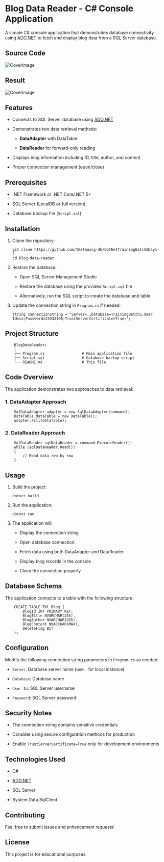
# Blog Data Reader - C# Console Application

A simple C# console application that demonstrates database connectivity using [ADO.NET](https://ado.net/) to fetch and display blog data from a SQL Server database.

## Source Code
![CoverImage](https://github.com/thetnaing-dh/DotNetTrainingBatch5Day1-2/blob/master/SourceCode.png)

## Result
![CoverImage](https://github.com/thetnaing-dh/DotNetTrainingBatch5Day1-2/blob/master/ScreenShot.png)

## Features

-   Connects to SQL Server database using [ADO.NET](https://ado.net/)
    
-   Demonstrates two data retrieval methods:
    
    -   **DataAdapter** with DataTable
        
    -   **DataReader** for forward-only reading
        
-   Displays blog information including ID, title, author, and content
    
-   Proper connection management (open/close)
    

## Prerequisites

-   .NET Framework or .NET Core/.NET 5+
    
-   SQL Server (LocalDB or full version)
    
-   Database backup file (`Script.sql`)
    

## Installation

1.  Clone the repository:

        git clone https://github.com/thetnaing-dh/DotNetTrainingBatch5Day1-2
        cd blog-data-reader

3.  Restore the database:
    
    -   Open SQL Server Management Studio
        
    -   Restore the database using the provided `Script.sql` file
        
    -   Alternatively, run the SQL script to create the database and table
        
4.  Update the connection string in `Program.cs` if needed:  

        string connectionString = "Server=.;Database=TrainingBatch5;User Id=sa;Password=23032106;TrustServerCertificate=True;";

## Project Structure

        BlogDataReader/
        │
        ├── Program.cs                 # Main application file
        ├── Script.sql                 # Database backup script
        └── README.md                  # This file

## Code Overview

The application demonstrates two approaches to data retrieval:

### 1. DataAdapter Approach
        SqlDataAdapter adapter = new SqlDataAdapter(command);
        DataTable dataTable = new DataTable();
        adapter.Fill(dataTable);

### 2. DataReader Approach
        SqlDataReader sqlDataReader = command.ExecuteReader();
        while (sqlDataReader.Read())
        {
            // Read data row by row
        }

## Usage

1.  Build the project:

        dotnet build

2.  Run the application:

        dotnet run

3.  The application will:
    
    -   Display the connection string
        
    -   Open database connection
        
    -   Fetch data using both DataAdapter and DataReader
        
    -   Display blog records in the console
        
    -   Close the connection properly

## Database Schema

The application connects to a table with the following structure:

        CREATE TABLE Tbl_Blog (
            BlogId INT PRIMARY KEY,
            BlogTitle NVARCHAR(255),
            BlogAuthor NVARCHAR(255),
            BlogContent NVARCHAR(MAX),
            DeleteFlag BIT
        );

## Configuration

Modify the following connection string parameters in `Program.cs` as needed:

-   `Server`: Database server name (use `.` for local instance)
    
-   `Database`: Database name
    
-   `User Id`: SQL Server username
    
-   `Password`: SQL Server password
    

## Security Notes

-   The connection string contains sensitive credentials
    
-   Consider using secure configuration methods for production
    
-   Enable `TrustServerCertificate=True` only for development environments
    

## Technologies Used

-   C#
    
-   [ADO.NET](https://ado.net/)
    
-   SQL Server
    
-   System.Data.SqlClient
    

## Contributing

Feel free to submit issues and enhancement requests!

## License

This project is for educational purposes.
